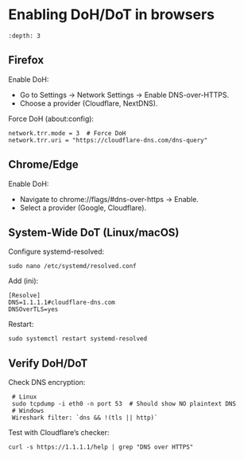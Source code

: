 # Enabling DoH/DoT in browsers

```{contents} Table of Contents
:depth: 3
```

## Firefox

Enable DoH:

* Go to Settings → Network Settings → Enable DNS-over-HTTPS.
* Choose a provider (Cloudflare, NextDNS).

Force DoH (about:config):

```
network.trr.mode = 3  # Force DoH
network.trr.uri = "https://cloudflare-dns.com/dns-query"
```

## Chrome/Edge

Enable DoH:

* Navigate to chrome://flags/#dns-over-https → Enable.
* Select a provider (Google, Cloudflare).

## System-Wide DoT (Linux/macOS)

Configure systemd-resolved:

```
sudo nano /etc/systemd/resolved.conf
```

Add (ini):

```
[Resolve]
DNS=1.1.1.1#cloudflare-dns.com
DNSOverTLS=yes
```

Restart:

```
sudo systemctl restart systemd-resolved
```

## Verify DoH/DoT

Check DNS encryption:

```
 # Linux
 sudo tcpdump -i eth0 -n port 53  # Should show NO plaintext DNS
 # Windows
 Wireshark filter: `dns && !(tls || http)`
```

Test with Cloudflare’s checker:

```
curl -s https://1.1.1.1/help | grep "DNS over HTTPS"
```

